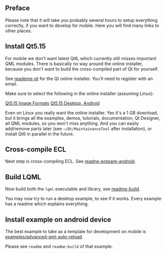
Preface
-------

Please note that it will take you probably several hours to setup everything
correctly, if you want to develop for mobile. Here you will find many links to
other places.


Install Qt5.15
--------------

For mobile we don't want latest Qt6, which currently still misses important QML
modules. There is basically no way around the online installer, because you
don't want to build the cross-compiled part of Qt for yourself.

See [reademe-qt](readme-qt.md) for the Qt online installer. You'll need to
register with an email.

Make sure to select the following in the online installer (assuming Linux):

[Qt5.15 Image Formats](doc/img/qt-image-formats.png)
[Qt5.15 Desktop, Android](doc/img/qt-desktop-android.png)

Even on Linux you really want the online installer. Yes it's a 1 GB download,
but it brings all the examples, demos, tutorials, documentation, Qt Designer,
all QML modules, so you won't miss anything. And you can easily add/remove
parts later (see `~/Qt/MaintainanceTool` after installation), or install Qt6 in
parallel in the future.


Cross-compile ECL
-----------------

Next step is cross-compiling ECL. See
[readne-prepare-android](readme-prepare-android.md).


Build LQML
----------

Now build both the `lqml` executable and library, see
[readme-build](readme-build.md).

You may now try to run a desktop example, to see if it works. Every example has
a readme which explains everything.


Install example on android device
---------------------------------

The best example to take as a template for development on mobile is
[examples/advanced-qml-auto-reload](examples/advanced-qml-auto-reload).

Please see `readme` and `readme-build` of that example.
